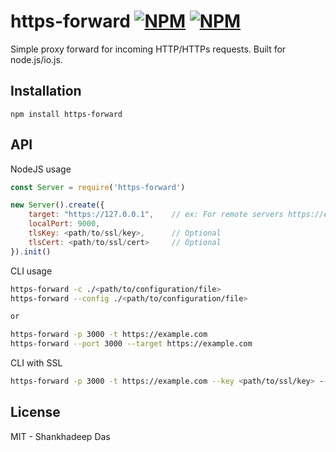 # https-forward [![NPM](https://img.shields.io/badge/release-stable-green)](https://www.npmjs.org/package/https-forward) [![NPM](https://img.shields.io/badge/version-v0.0.1-green)](https://www.npmjs.org/package/https-forward)


Simple proxy forward for incoming HTTP/HTTPs requests. Built for node.js/io.js.

## Installation

```
npm install https-forward
```

## API

NodeJS usage
```js
const Server = require('https-forward')

new Server().create({
    target: "https://127.0.0.1",    // ex: For remote servers https://example.com
    localPort: 9000,
    tlsKey: <path/to/ssl/key>,      // Optional
    tlsCert: <path/to/ssl/cert>     // Optional
}).init()

```

CLI usage
```bash
https-forward -c ./<path/to/configuration/file>
https-forward --config ./<path/to/configuration/file>

or

https-forward -p 3000 -t https://example.com
https-forward --port 3000 --target https://example.com

```

CLI with SSL
```bash
https-forward -p 3000 -t https://example.com --key <path/to/ssl/key> --cert <path/to/ssl/cert>
```

## License

MIT - Shankhadeep Das